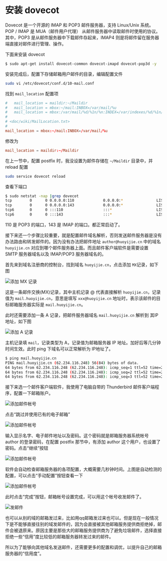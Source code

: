 # 安装 dovecot

Dovecot 是一个开源的 IMAP 和 POP3 邮件服务器，支持 Linux/Unix 系统。POP / IMAP 是 MUA（邮件用户代理） 从邮件服务器中读取邮件时使用的协议。其中，POP3 是从邮件服务器中下载邮件存起来，IMAP4 则是将邮件留在服务器端直接对邮件进行管理、操作。

下面来安装 dovecot

```bash
$ sudo apt-get install dovecot-common dovecot-imapd dovecot-pop3d -y
```

安装完成后，配置下存储邮箱用户邮件的目录，编辑配置文件

```bash
sudo vi /etc/dovecot/conf.d/10-mail.conf
```

找到 `mail_location` 配置项

```conf
#   mail_location = maildir:~/Maildir
#   mail_location = mbox:~/mail:INBOX=/var/mail/%u
#   mail_location = mbox:/var/mail/%d/%1n/%n:INDEX=/var/indexes/%d/%1n/%n
#
# <doc/wiki/MailLocation.txt>
#
mail_location = mbox:~/mail:INBOX=/var/mail/%u
```

修改为

```conf
mail_location = maildir:~/Maildir
```

在上一节中，配置 postfix 时，我没设置为邮件存储在 `~/Maildir` 目录中，并 reload 配置

```bash
sudo service dovecot reload
```

查看下端口

```bash
$ sudo netstat -nap |grep dovecot
tcp        0      0 0.0.0.0:110             0.0.0.0:*               LISTEN      15150/dovecot       
tcp        0      0 0.0.0.0:143             0.0.0.0:*               LISTEN      15150/dovecot       
tcp6       0      0 :::110                  :::*                    LISTEN      15150/dovecot       
tcp6       0      0 :::143                  :::*                    LISTEN      15150/dovecot
```

110 是 POP3 的端口，143 是 IMAP 的端口。都正常启动了。

接下来还一个步骤比较重要，就是配置邮件域名解析，否则发送邮件服务器是没有办法路由和转发邮件的。因为没有办法把邮件地址 `author@huoyijie.cn` 中的域名 `huoyijie.cn` 对应到哪个邮件服务器上面。而且邮件客户端软件是需要设置 SMTP 服务器域名以及 IMAP/POP3 服务器域名的。

首先来到域名注册商的控制台，找到域名 `huoyijie.cn`，点击添加 `MX`记录，如下图

![添加 MX 记录](https://cdn.huoyijie.cn/ab/84f0486086be11ebaf1339e97396ca47/dns-mx-record.jpg)

这是一条邮件交换(MX)记录，其中主机记录 @ 代表直接解析 `huoyijie.cn`，记录值为 `mail.huoyijie.cn`，意思是填写 `xxx@huoyijie.cn` 地址时，表示该邮件的目标邮箱服务器实际是 `mail.huoyijie.cn`。

此时还需要添加一条 A 记录，把邮件服务器域名 `mail.huoyijie.cn` 解析到 其IP地址，如下图

![添加 A 记录](https://cdn.huoyijie.cn/ab/84f0486086be11ebaf1339e97396ca47/dns-a-record.jpg)

主机记录填 `mail`，记录类型为 A，记录值为邮箱服务器 IP 地址。加好后等几分钟时间生效。此时 ping 下域名可以正常解析为 IP地址了。

```bash
$ ping mail.huoyijie.cn
PING mail.huoyijie.cn (62.234.116.248) 56(84) bytes of data.
64 bytes from 62.234.116.248 (62.234.116.248): icmp_seq=1 ttl=52 time=29.6 ms
64 bytes from 62.234.116.248 (62.234.116.248): icmp_seq=2 ttl=52 time=28.9 ms
64 bytes from 62.234.116.248 (62.234.116.248): icmp_seq=3 ttl=52 time=29.4 ms
```

接下来选一个邮件客户端软件，我使用了电脑自带的 Thunderbird 邮件客户端程序，配置一下邮箱账户。

![添加邮件帐号](https://cdn.huoyijie.cn/ab/84f0486086be11ebaf1339e97396ca47/config-thunderbird-1.jpg)

点击“跳过并使用已有的电子邮箱”

![添加邮件帐号](https://cdn.huoyijie.cn/ab/84f0486086be11ebaf1339e97396ca47/config-thunderbird-2.jpg)

输入显示名字、电子邮件地址以及密码。这个密码就是邮箱服务器系统帐号 author 的登录密码，在配置 postfix 那节中，有添加 author 这个用户，也设置了密码。点击“继续”按钮

![添加邮件帐号](https://cdn.huoyijie.cn/ab/84f0486086be11ebaf1339e97396ca47/config-thunderbird-3.jpg)

软件会自动检查邮箱服务器的各项配置，大概需要几秒钟时间。上图是自动检测的配置，可以点击“手动配置”按钮查看一下

![添加邮件帐号](https://cdn.huoyijie.cn/ab/84f0486086be11ebaf1339e97396ca47/config-thunderbird-4.jpg)

此时点击“完成”按钮，邮箱帐号设置完成，可以用这个帐号收发邮件了。

![发邮件](https://cdn.huoyijie.cn/ab/84f0486086be11ebaf1339e97396ca47/mailserver-cover.jpg)

也可以从别的域的邮箱发过来，比如用qq邮箱发过来也可以。但是现在一般情况下是不能够直接往别的域发邮件的，因为会直接被其他邮箱服务提供商拒绝掉，邮件会被退原来。原因主要是那些大的邮箱服务提供商为了避免垃圾邮件，选择直接拒绝一些“信用”度比较低的邮箱服务器转发过来的邮件。

所以为了能够向其他域名发送邮件，还需要更多的配置和调优，以提升自己的邮箱服务器的“信用度”。